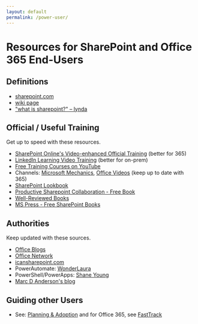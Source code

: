 ```yaml
---
layout: default
permalink: /power-user/
---
```

# Resources for SharePoint and Office 365 End-Users

## Definitions

*   [sharepoint.com](http://sharepoint.com)
*   [wiki page](http://en.wikipedia.org/wiki/SharePoint)
*   ["what is sharepoint?" – lynda](https://www.youtube.com/watch?v=TE9TpraPlrE)


## Official / Useful Training

Get up to speed with these resources.

*   [SharePoint Online's Video-enhanced Official Training](https://support.office.com/en-us/article/Discover-SharePoint-cb8ef501-84db-4427-ac77-ec2009fb8e23?ui=en-US&rs=en-US&ad=US) (better for 365)
*   [LinkedIn Learning Video Training](https://www.linkedin.com/learning/topics/sharepoint) (better for on-prem) 
*   [Free Training Courses on YouTube](https://www.youtube.com/results?q=sharepoint&sp=EgIQAw%253D%253D)
*   Channels: [Microsoft Mechanics](https://www.youtube.com/user/OfficeGarageSeries), [Office Videos](https://www.youtube.com/user/officevideos/videos) (keep up to date with 365)
*   [SharePoint Lookbook](https://lookbook.microsoft.com/)
*   [Productive Sharepoint Collaboration - Free Book](https://stevegoodyear.wordpress.com/end-user-training-guide/)
*   [Well-Reviewed Books](https://www.amazon.com/gp/bestsellers/books/6133983011/ref=zg_b_bs_6133983011_1)
*   [MS Press - Free SharePoint Books](https://blogs.msdn.microsoft.com/mssmallbiz/category/ebooks/)

## Authorities

Keep updated with these sources.

*   [Office Blogs](https://blogs.office.com/)
*   [Office Network](https://network.office.com)
*   [icansharepoint.com](http://icansharepoint.com/)
*   PowerAutomate: [WonderLaura](https://www.youtube.com/c/Wonderlaura)
*   PowerShell/PowerApps: [Shane Young](https://www.youtube.com/c/ShaneYoungCloud) 
*   [Marc D Anderson's blog](https://sympmarc.com/)

## Guiding other Users

*   See: [Planning & Adoption](/adoption) and for Office 365, see [FastTrack](http://fasttrack.microsoft.com/office)

